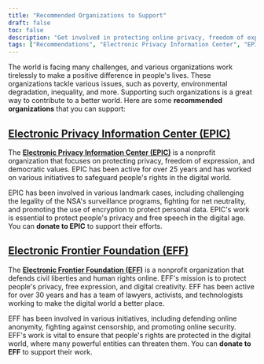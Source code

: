 ```yaml
---
title: "Recommended Organizations to Support"
draft: false
toc: false
description: "Get involved in protecting online privacy, freedom of expression, and democratic values by supporting the Electronic Privacy Information Center (EPIC) and Electronic Frontier Foundation (EFF). These organizations work tirelessly to safeguard your rights in the digital world. Your donation can help fund EFF’s lawyers, activists, and technologists in their efforts to defend human rights and liberties online. Join the cause today by visiting the links provided."
tags: ["Recommendations", "Electronic Privacy Information Center", "EPIC", "Electronic Frontier Foundation", "EFF", "privacy", "freedom of expression", "democratic values", "mission", "civil liberties", "human rights", "attorneys", "activists", "technologists", "free expression", "digital creativity"]
---
```


The world is facing many challenges, and various organizations work tirelessly to make a positive difference in people's lives. These organizations tackle various issues, such as poverty, environmental degradation, inequality, and more. Supporting such organizations is a great way to contribute to a better world. Here are some **recommended organizations** that you can support:

## [Electronic Privacy Information Center (EPIC)](https://donatenow.networkforgood.org/epic)

The [**Electronic Privacy Information Center (EPIC)**](https://donatenow.networkforgood.org/epic) is a nonprofit organization that focuses on protecting privacy, freedom of expression, and democratic values. EPIC has been active for over 25 years and has worked on various initiatives to safeguard people's rights in the digital world.

EPIC has been involved in various landmark cases, including challenging the legality of the NSA's surveillance programs, fighting for net neutrality, and promoting the use of encryption to protect personal data. EPIC's work is essential to protect people's privacy and free speech in the digital age. You can **donate to EPIC** to support their efforts.

## [Electronic Frontier Foundation (EFF)](https://www.eff.org/issues/bloggers/legal/join)

The [**Electronic Frontier Foundation (EFF)**](https://www.eff.org/issues/bloggers/legal/join) is a nonprofit organization that defends civil liberties and human rights online. EFF's mission is to protect people's privacy, free expression, and digital creativity. EFF has been active for over 30 years and has a team of lawyers, activists, and technologists working to make the digital world a better place.

EFF has been involved in various initiatives, including defending online anonymity, fighting against censorship, and promoting online security. EFF's work is vital to ensure that people's rights are protected in the digital world, where many powerful entities can threaten them. You can **donate to EFF** to support their work.
